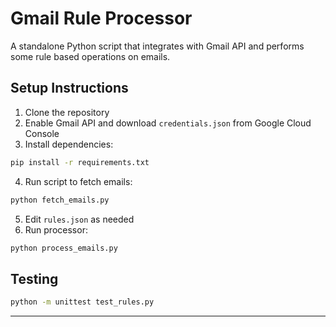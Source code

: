 # Gmail Rule Processor
A standalone Python script that integrates with Gmail API and performs some rule based operations on emails.

## Setup Instructions

1. Clone the repository
2. Enable Gmail API and download `credentials.json` from Google Cloud Console
3. Install dependencies:
```bash
pip install -r requirements.txt
```
4. Run script to fetch emails:
```bash
python fetch_emails.py
```
5. Edit `rules.json` as needed
6. Run processor:
```bash
python process_emails.py
```

## Testing
```bash
python -m unittest test_rules.py
```

---
